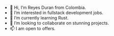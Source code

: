 - 👋 Hi, I’m Reyes Duran from Colombia.
- 👀 I’m interested in fullstack development jobs.
- 🌱 I’m currently learning Rust.
- 💞️ I’m looking to collaborate on stunning projects.
- 📫 I am open to offers.

<!---
duranreyes/duranreyes is a ✨ special ✨ repository because its `README.md` (this file) appears on your GitHub profile.
You can click the Preview link to take a look at your changes.
--->
